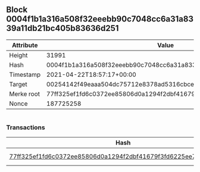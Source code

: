 ## Block 0004f1b1a316a508f32eeebb90c7048cc6a31a8339a11db21bc405b83636d251

Attribute | Value
--- | ---
Height | 31991
Hash | 0004f1b1a316a508f32eeebb90c7048cc6a31a8339a11db21bc405b83636d251
Timestamp | 2021-04-22T18:57:17+00:00
Target | 00254142f49eaaa504dc75712e8378ad5316cbcead634704b3734b6271167cc4
Merke root | 77ff325ef1fd6c0372ee85806d0a1294f2dbf41679f3fd6225ee707ae126294c
Nonce | 187725258

```

```

### Transactions

Hash | Amount
--- | ---
[77ff325ef1fd6c0372ee85806d0a1294f2dbf41679f3fd6225ee707ae126294c](77ff325ef1fd6c0372ee85806d0a1294f2dbf41679f3fd6225ee707ae126294c.md) | 10.00000000 SKEPTI 
